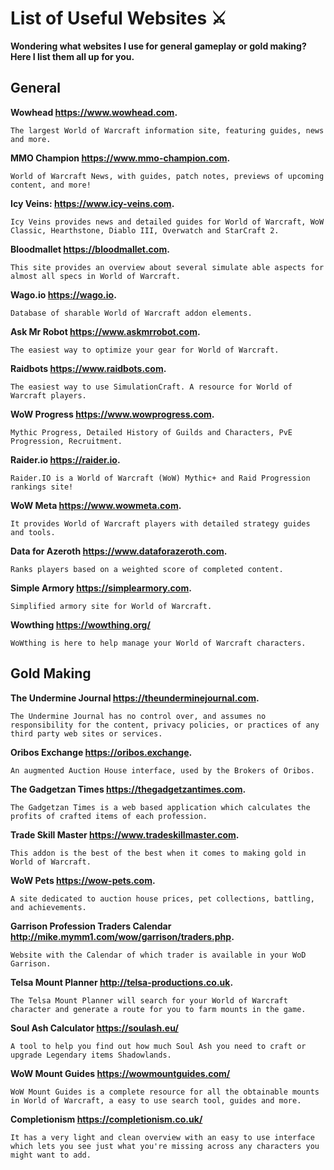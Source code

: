 # List of Useful Websites ⚔️

**Wondering what websites I use for general gameplay or gold making? Here I list them all up for you.**

## General

**Wowhead https://www.wowhead.com.**
```
The largest World of Warcraft information site, featuring guides, news and more.
```

**MMO Champion https://www.mmo-champion.com.**
```
World of Warcraft News, with guides, patch notes, previews of upcoming content, and more!
```

**Icy Veins: https://www.icy-veins.com.**
```
Icy Veins provides news and detailed guides for World of Warcraft, WoW Classic, Hearthstone, Diablo III, Overwatch and StarCraft 2.
```

**Bloodmallet https://bloodmallet.com.**
```
This site provides an overview about several simulate able aspects for almost all specs in World of Warcraft.
```

**Wago.io https://wago.io.**
```
Database of sharable World of Warcraft addon elements.
```

**Ask Mr Robot https://www.askmrrobot.com.**
```
The easiest way to optimize your gear for World of Warcraft.
```

**Raidbots https://www.raidbots.com.**
```
The easiest way to use SimulationCraft. A resource for World of Warcraft players.
```

**WoW Progress https://www.wowprogress.com.**
```
Mythic Progress, Detailed History of Guilds and Characters, PvE Progression, Recruitment.
```

**Raider.io https://raider.io.**
```
Raider.IO is a World of Warcraft (WoW) Mythic+ and Raid Progression rankings site!
```

**WoW Meta https://www.wowmeta.com.**
```
It provides World of Warcraft players with detailed strategy guides and tools.
```

**Data for Azeroth https://www.dataforazeroth.com.**
```
Ranks players based on a weighted score of completed content. 
```

**Simple Armory https://simplearmory.com.**
```
Simplified armory site for World of Warcraft.
```
**Wowthing https://wowthing.org/**
```
WoWthing is here to help manage your World of Warcraft characters.
```

## Gold Making

**The Undermine Journal https://theunderminejournal.com.**
```
The Undermine Journal has no control over, and assumes no responsibility for the content, privacy policies, or practices of any third party web sites or services.
```

**Oribos Exchange https://oribos.exchange.**
```
An augmented Auction House interface, used by the Brokers of Oribos. 
```

**The Gadgetzan Times https://thegadgetzantimes.com.**
```
The Gadgetzan Times is a web based application which calculates the profits of crafted items of each profession.
```

**Trade Skill Master https://www.tradeskillmaster.com.**
```
This addon is the best of the best when it comes to making gold in World of Warcraft. 
```

**WoW Pets https://wow-pets.com.**
```
A site dedicated to auction house prices, pet collections, battling, and achievements.
```

**Garrison Profession Traders Calendar http://mike.mymm1.com/wow/garrison/traders.php.**
```
Website with the Calendar of which trader is available in your WoD Garrison.
```

**Telsa Mount Planner http://telsa-productions.co.uk.**
```
The Telsa Mount Planner will search for your World of Warcraft character and generate a route for you to farm mounts in the game.
```

**Soul Ash Calculator https://soulash.eu/**
```
A tool to help you find out how much Soul Ash you need to craft or upgrade Legendary items Shadowlands.
```

**WoW Mount Guides https://wowmountguides.com/**
```
WoW Mount Guides is a complete resource for all the obtainable mounts in World of Warcraft, a easy to use search tool, guides and more.
```

**Completionism https://completionism.co.uk/**
```
It has a very light and clean overview with an easy to use interface which lets you see just what you're missing across any characters you might want to add.
```
